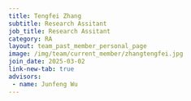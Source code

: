 ```yaml
---
title: Tengfei Zhang
subtitle: Research Assitant
job_title: Research Assitant
category: RA
layout: team_past_member_personal_page
image: /img/team/current_member/zhangtengfei.jpg
join_date: 2025-03-02
link-new-tab: true
advisors:
 - name: Junfeng Wu
---
```


